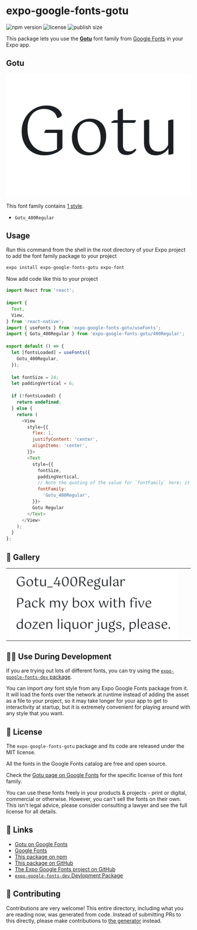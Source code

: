 # expo-google-fonts-gotu

![npm version](https://flat.badgen.net/npm/v/expo-google-fonts-gotu)
![license](https://flat.badgen.net/github/license/expo/google-fonts)
![publish size](https://flat.badgen.net/packagephobia/install/expo-google-fonts-gotu)

This package lets you use the [**Gotu**](https://fonts.google.com/specimen/Gotu) font family from [Google Fonts](https://fonts.google.com/) in your Expo app.

## Gotu

![Gotu](./font-family.png)

This font family contains [1 style](#-gallery).

- `Gotu_400Regular`

## Usage

Run this command from the shell in the root directory of your Expo project to add the font family package to your project
```sh
expo install expo-google-fonts-gotu expo-font
```

Now add code like this to your project
```js
import React from 'react';

import {
  Text,
  View,
} from 'react-native';
import { useFonts } from 'expo-google-fonts-gotu/useFonts';
import { Gotu_400Regular } from 'expo-google-fonts-gotu/400Regular';

export default () => {
  let [fontsLoaded] = useFonts({
    Gotu_400Regular,
  });

  let fontSize = 24;
  let paddingVertical = 6;

  if (!fontsLoaded) {
    return undefined;
  } else {
    return (
      <View
        style={{
          flex: 1,
          justifyContent: 'center',
          alignItems: 'center',
        }}>
        <Text
          style={{
            fontSize,
            paddingVertical,
            // Note the quoting of the value for `fontFamily` here; it expects a string!
            fontFamily:
              'Gotu_400Regular',
          }}>
          Gotu Regular
        </Text>
      </View>
    );
  }
};

```

## 🔡 Gallery


||||
|-|-|-|
|![Gotu_400Regular](.//400Regular/Gotu_400Regular.ttf.png)||||


## 👩‍💻 Use During Development

If you are trying out lots of different fonts, you can try using the [`expo-google-fonts-dev` package](https://github.com/freeboub/google-fonts/tree/master/font-packages/dev#readme).

You can import *any* font style from any Expo Google Fonts package from it. It will load the fonts
over the network at runtime instead of adding the asset as a file to your project, so it may take longer
for your app to get to interactivity at startup, but it is extremely convenient
for playing around with any style that you want.

## 📖 License

The `expo-google-fonts-gotu` package and its code are released under the MIT license.

All the fonts in the Google Fonts catalog are free and open source.

Check the [Gotu page on Google Fonts](https://fonts.google.com/specimen/Gotu) for the specific license of this font family.

You can use these fonts freely in your products & projects - print or digital, commercial or otherwise. However, you can't sell the fonts on their own. This isn't legal advice, please consider consulting a lawyer and see the full license for all details.

## 🔗 Links

- [Gotu on Google Fonts](https://fonts.google.com/specimen/Gotu)
- [Google Fonts](https://fonts.google.com/)
- [This package on npm](https://www.npmjs.com/package/expo-google-fonts-gotu)
- [This package on GitHub](https://github.com/freeboub/google-fonts/tree/master/font-packages/gotu)
- [The Expo Google Fonts project on GitHub](https://github.com/freeboub/google-fonts)
- [`expo-google-fonts-dev` Devlopment Package](https://github.com/freeboub/google-fonts/tree/master/font-packages/dev)

## 🤝 Contributing

Contributions are very welcome! This entire directory, including what you are reading now, was generated from code. Instead of submitting PRs to this directly, please make contributions to [the generator](https://github.com/freeboub/google-fonts/tree/master/packages/generator) instead.
